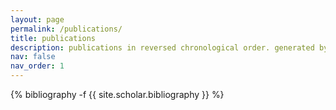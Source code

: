 ```yaml
---
layout: page
permalink: /publications/
title: publications
description: publications in reversed chronological order. generated by jekyll-scholar.
nav: false
nav_order: 1
---
```

<!-- _pages/publications.md -->
<div class="publications">

{% bibliography -f {{ site.scholar.bibliography }} %}

</div>
